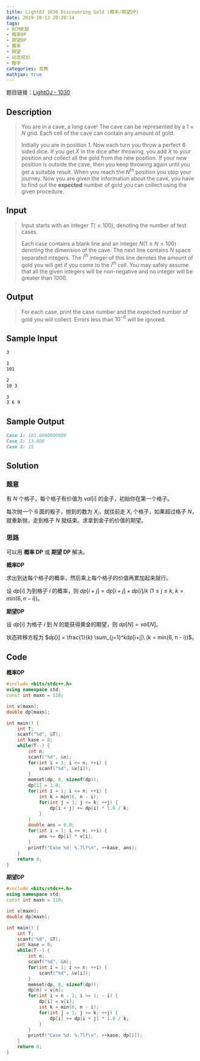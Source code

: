 ```yaml
---
title: LightOJ 1030 Discovering Gold (概率/期望DP)
date: 2019-10-13 20:20:14
tags:
- ACM刷题
- 概率DP
- 期望DP
- 概率
- 期望
- 动态规划
- 数学
categories: 竞赛
mathjax: true
---
```


题目链接：[LightOJ - 1030](http://lightoj.com/volume_showproblem.php?problem=1030)

## Description
> You are in a cave, a long cave! The cave can be represented by a $1 \times N$ grid. Each cell of the cave can contain any amount of gold.
> 
> Initially you are in position $1$. Now each turn you throw a perfect $6$ sided dice. If you get $X$ in the dice after throwing, you add $X$ to your position and collect all the gold from the new position. If your new position is outside the cave, then you keep throwing again until you get a suitable result. When you reach the $N^{th}$ position you stop your journey. Now you are given the information about the cave, you have to find out the **expected** number of gold you can collect using the given procedure.

<!--more-->

## Input
> Input starts with an integer $T (≤ 100)$, denoting the number of test cases.
> 
> Each case contains a blank line and an integer $N (1 ≤ N ≤ 100)$ denoting the dimension of the cave. The next line contains $N$ space separated integers. The $i^{th}$ integer of this line denotes the amount of gold you will get if you come to the $i^{th}$ cell. You may safely assume that all the given integers will be non-negative and no integer will be greater than $1000$.

## Output

> For each case, print the case number and the expected number of gold you will collect. Errors less than $10^{-6}$ will be ignored.

## Sample Input

```markdown
3

1
101

2
10 3

3
3 6 9
```

## Sample Output

```markdown
Case 1: 101.0000000000
Case 2: 13.000
Case 3: 15
```


## Solution

### 题意

有 $N$ 个格子，每个格子有价值为 $val[i]$ 的金子，初始你在第一个格子。

每次抛一个 $6$ 面的骰子，抛到的数为 $X_i$，就往前走 $X_i$ 个格子，如果超过格子 $N$，就重新抛，走到格子 $N$ 就结束。求拿到金子的价值的期望。 

### 思路

可以用 **概率 DP** 或 **期望 DP** 解决。

**概率DP**

求出到达每个格子的概率，然后乘上每个格子的价值再累加起来就行。

设 $dp[i]$ 为到格子 $i$ 的概率，则 $dp[i + j] = dp[i + j] + dp[i] / k\ (1\le j\le k,\ k = min(6, n - i))$。

**期望DP**

设 $dp[i]$ 为格子 $i$ 到 $N$ 的能获得黄金的期望，则 $dp[N] = val[N]$。

状态转移方程为 $dp[i] = \frac{1}{k} \sum_{j=1}^kdp[i+j]\ (k = min(6, n - i))$。

## Code

**概率DP**

```cpp
#include <bits/stdc++.h>
using namespace std;
const int maxn = 110;

int v[maxn];
double dp[maxn];

int main() {
    int T;
    scanf("%d", &T);
    int kase = 0;
    while(T--) {
        int n;
        scanf("%d", &n);
        for(int i = 1; i <= n; ++i) {
            scanf("%d", &v[i]);
        }
        memset(dp, 0, sizeof(dp));
        dp[1] = 1.0;
        for(int i = 1; i <= n; ++i) {
            int k = min(6, n - i);
            for(int j = 1; j <= k; ++j) {
                dp[i + j] += dp[i] * 1.0 / k;
            }
        }
        double ans = 0.0;
        for(int i = 1; i <= n; ++i) {
            ans += dp[i] * v[i];
        }
        printf("Case %d: %.7lf\n", ++kase, ans);
    }
    return 0;
}
```

**期望DP**

```cpp
#include <bits/stdc++.h>
using namespace std;
const int maxn = 110;

int v[maxn];
double dp[maxn];

int main() {
    int T;
    scanf("%d", &T);
    int kase = 0;
    while(T--) {
        int n;
        scanf("%d", &n);
        for(int i = 1; i <= n; ++i) {
            scanf("%d", &v[i]);
        }
        memset(dp, 0, sizeof(dp));
        dp[n] = v[n];
        for(int i = n - 1; i >= 1; --i) {
            dp[i] = v[i];
            int k = min(6, n - i);
            for(int j = 1; j <= k; ++j) {
                dp[i] += dp[i + j] * 1.0 / k;
            }
        }
        printf("Case %d: %.7lf\n", ++kase, dp[1]);
    }
    return 0;
}
```